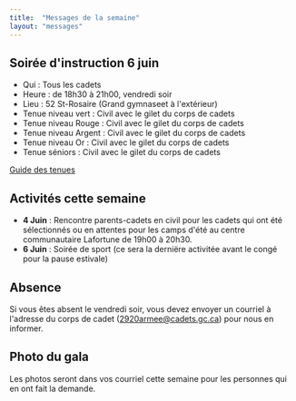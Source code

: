 ```yaml
---
title:  "Messages de la semaine"
layout: "messages"
---
```


## Soirée d'instruction 6 juin
- Qui : Tous les cadets
- Heure : de 18h30 à 21h00, vendredi soir
- Lieu : 52 St-Rosaire (Grand gymnaseet à l'extérieur) 
- Tenue niveau vert : Civil avec le gilet du corps de cadets
- Tenue niveau Rouge : Civil avec le gilet du corps de cadets
- Tenue niveau Argent : Civil avec le gilet du corps de cadets
- Tenue niveau Or : Civil avec le gilet du corps de cadets
- Tenue séniors : Civil avec le gilet du corps de cadets

[Guide des tenues](https://cc2920.ca/docs/ressources/guide_uniforme.v3.pdf)


## Activités cette semaine 

- **4 Juin** : Rencontre parents-cadets en civil pour les cadets qui ont été sélectionnés ou en attentes pour les camps d'été au centre communautaire Lafortune de 19h00 à 20h30.
- **6 Juin** : Soirée de sport (ce sera la derniëre activitée avant le congé pour la pause estivale)


## Absence

Si vous êtes absent le vendredi soir, vous devez envoyer un courriel à l'adresse du corps de cadet (<2920armee@cadets.gc.ca>) pour nous en informer.

## Photo du gala

Les photos seront dans vos courriel cette semaine pour les personnes qui en ont fait la demande.

